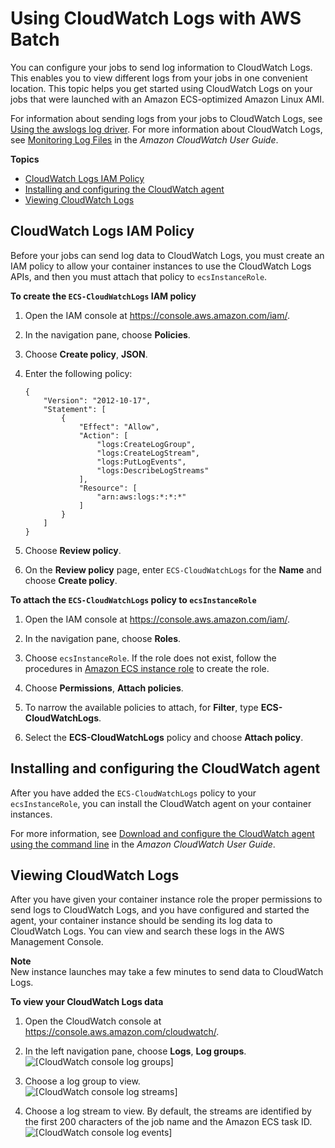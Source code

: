 # Using CloudWatch Logs with AWS Batch<a name="using_cloudwatch_logs"></a>

You can configure your jobs to send log information to CloudWatch Logs\. This enables you to view different logs from your jobs in one convenient location\. This topic helps you get started using CloudWatch Logs on your jobs that were launched with an Amazon ECS\-optimized Amazon Linux AMI\.

For information about sending logs from your jobs to CloudWatch Logs, see [Using the awslogs log driver](using_awslogs.md)\. For more information about CloudWatch Logs, see [Monitoring Log Files](https://docs.aws.amazon.com/AmazonCloudWatch/latest/DeveloperGuide/WhatIsCloudWatchLogs.html) in the *Amazon CloudWatch User Guide*\.

**Topics**
+ [CloudWatch Logs IAM Policy](#cwl_iam_policy)
+ [Installing and configuring the CloudWatch agent](#installing_cwl_agent)
+ [Viewing CloudWatch Logs](#viewing_cwlogs)

## CloudWatch Logs IAM Policy<a name="cwl_iam_policy"></a>

Before your jobs can send log data to CloudWatch Logs, you must create an IAM policy to allow your container instances to use the CloudWatch Logs APIs, and then you must attach that policy to `ecsInstanceRole`\.

**To create the `ECS-CloudWatchLogs` IAM policy**

1. Open the IAM console at [https://console\.aws\.amazon\.com/iam/](https://console.aws.amazon.com/iam/)\.

1. In the navigation pane, choose **Policies**\. 

1. Choose **Create policy**, **JSON**\.

1. Enter the following policy:

   ```
   {
       "Version": "2012-10-17",
       "Statement": [
           {
               "Effect": "Allow",
               "Action": [
                   "logs:CreateLogGroup",
                   "logs:CreateLogStream",
                   "logs:PutLogEvents",
                   "logs:DescribeLogStreams"
               ],
               "Resource": [
                   "arn:aws:logs:*:*:*"
               ]
           }
       ]
   }
   ```

1. Choose **Review policy**\.

1. On the **Review policy** page, enter `ECS-CloudWatchLogs` for the **Name** and choose **Create policy**\.

**To attach the `ECS-CloudWatchLogs` policy to `ecsInstanceRole`**

1. Open the IAM console at [https://console\.aws\.amazon\.com/iam/](https://console.aws.amazon.com/iam/)\.

1. In the navigation pane, choose **Roles**\. 

1. Choose `ecsInstanceRole`\. If the role does not exist, follow the procedures in [Amazon ECS instance role](instance_IAM_role.md) to create the role\.

1. Choose **Permissions**, **Attach policies**\.

1. To narrow the available policies to attach, for **Filter**, type **ECS\-CloudWatchLogs**\.

1. Select the **ECS\-CloudWatchLogs** policy and choose **Attach policy**\.

## Installing and configuring the CloudWatch agent<a name="installing_cwl_agent"></a>

After you have added the `ECS-CloudWatchLogs` policy to your `ecsInstanceRole`, you can install the CloudWatch agent on your container instances\.

For more information, see [Download and configure the CloudWatch agent using the command line](https://docs.aws.amazon.com/AmazonCloudWatch/latest/monitoring/download-cloudwatch-agent-commandline.html) in the *Amazon CloudWatch User Guide*\.

## Viewing CloudWatch Logs<a name="viewing_cwlogs"></a>

After you have given your container instance role the proper permissions to send logs to CloudWatch Logs, and you have configured and started the agent, your container instance should be sending its log data to CloudWatch Logs\. You can view and search these logs in the AWS Management Console\.

**Note**  
New instance launches may take a few minutes to send data to CloudWatch Logs\.

**To view your CloudWatch Logs data**

1. Open the CloudWatch console at [https://console\.aws\.amazon\.com/cloudwatch/](https://console.aws.amazon.com/cloudwatch/)\.

1. In the left navigation pane, choose **Logs**, **Log groups**\.  
![\[CloudWatch console log groups\]](http://docs.aws.amazon.com/batch/latest/userguide/images/cwl-log-groups.png)

1. Choose a log group to view\.  
![\[CloudWatch console log streams\]](http://docs.aws.amazon.com/batch/latest/userguide/images/cw_log_stream.png)

1. Choose a log stream to view\. By default, the streams are identified by the first 200 characters of the job name and the Amazon ECS task ID\.  
![\[CloudWatch console log events\]](http://docs.aws.amazon.com/batch/latest/userguide/images/cw_log_events.png)